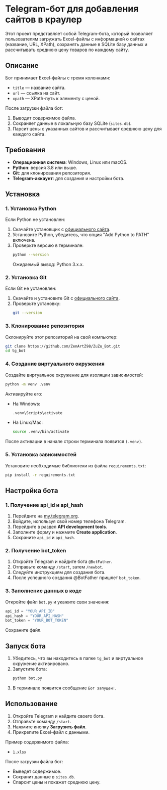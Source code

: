 # Telegram-бот для добавления сайтов в краулер

Этот проект представляет собой Telegram-бота, который позволяет пользователям загружать Excel-файлы с информацией о сайтах (название, URL, XPath), сохранять данные в SQLite базу данных и рассчитывать среднюю цену товаров по каждому сайту.

## Описание
Бот принимает Excel-файлы с тремя колонками:
- `title` — название сайта.
- `url` — ссылка на сайт.
- `xpath` — XPath-путь к элементу с ценой.

После загрузки файла бот:
1. Выводит содержимое файла.
2. Сохраняет данные в локальную базу SQLite (`sites.db`).
3. Парсит цены с указанных сайтов и рассчитывает среднюю цену для каждого сайта.

## Требования
- **Операционная система**: Windows, Linux или macOS.
- **Python**: версия 3.8 или выше.
- **Git**: для клонирования репозитория.
- **Telegram-аккаунт**: для создания и настройки бота.

## Установка

### 1. Установка Python
Если Python не установлен:
1. Скачайте установщик с [официального сайта](https://www.python.org/downloads/).
2. Установите Python, убедитесь, что опция "Add Python to PATH" включена.
3. Проверьте версию в терминале:
   ```bash
   python --version
   ```
   Ожидаемый вывод: Python 3.x.x.

### 2. Установка Git
Если Git не установлен:
1. Скачайте и установите Git с [официального сайта](https://git-scm.com/).
2. Проверьте установку:
   ```bash
   git --version
   ```

### 3. Клонирование репозитория
Склонируйте этот репозиторий на свой компьютер:
```bash
git clone https://github.com/ZenArtZ98/ZuZu_Bot.git
cd tg_bot
```
### 4. Создание виртуального окружения
Создайте виртуальное окружение для изоляции зависимостей:
```bash
python -m venv .venv
```
Активируйте его:
- На Windows:
  ```bash
  .venv\Scripts\activate
  ```
- На Linux/Mac:
  ```bash
  source .venv/bin/activate
  ```
После активации в начале строки терминала появится `(.venv)`.

### 5. Установка зависимостей
Установите необходимые библиотеки из файла `requirements.txt`:
```bash
pip install -r requirements.txt
```

## Настройка бота

### 1. Получение api_id и api_hash
1. Перейдите на [my.telegram.org](https://my.telegram.org/).
2. Войдите, используя свой номер телефона Telegram.
3. Перейдите в раздел **API development tools**.
4. Заполните форму и нажмите **Create application**.
5. Сохраните `api_id` и `api_hash`.

### 2. Получение bot_token
1. Откройте Telegram и найдите бота `@BotFather`.
2. Отправьте команду `/start`, затем `/newbot`.
3. Следуйте инструкциям для создания бота.
4. После успешного создания @BotFather пришлет `bot_token`.

### 3. Заполнение данных в коде
Откройте файл `bot.py` и укажите свои значения:
```python
api_id = "YOUR_API_ID"
api_hash = "YOUR_API_HASH"
bot_token = "YOUR_BOT_TOKEN"
```
Сохраните файл.

## Запуск бота
1. Убедитесь, что вы находитесь в папке `tg_bot` и виртуальное окружение активировано.
2. Запустите бота:
   ```bash
   python bot.py
   ```
3. В терминале появится сообщение `Бот запущен!`.

## Использование
1. Откройте Telegram и найдите своего бота.
2. Отправьте команду `/start`.
3. Нажмите кнопку **Загрузить файл**.
4. Прикрепите Excel-файл с данными.

Пример содержимого файла:
- `1.xlsx`

После загрузки файла бот:
- Выведет содержимое.
- Сохранит данные в `sites.db`.
- Спарсит цены и покажет среднюю цену.

